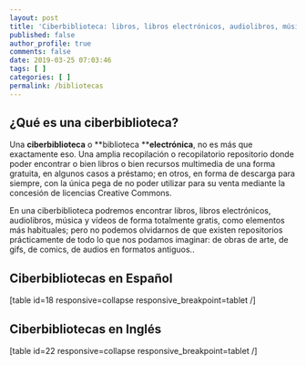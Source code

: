 ```yaml
---
layout: post
title: 'Ciberbiblioteca: libros, libros electrónicos, audiolibros, música y vídeos gratis'
published: false
author_profile: true
comments: false
date: 2019-03-25 07:03:46
tags: [ ]
categories: [ ]
permalink: /bibliotecas
---
```

## ¿Qué es una ciberbiblioteca?

Una **ciberbiblioteca** o **biblioteca ****electrónica**, no es más que exactamente eso. Una amplia recopilación o recopilatorio repositorio donde poder encontrar o bien libros o bien recursos multimedia de una forma gratuita, en algunos casos a préstamo; en otros, en forma de descarga para siempre, con la única pega de no poder utilizar para su venta mediante la concesión de licencias Creative Commons.

En una ciberbiblioteca podremos encontrar libros, libros electrónicos, audiolibros, música y vídeos de forma totalmente gratis, como elementos más habituales; pero no podemos olvidarnos de que existen repositorios prácticamente de todo lo que nos podamos imaginar: de obras de arte, de gifs, de comics, de audios en formatos antiguos.. 

## Ciberbibliotecas en Español

[table id=18 responsive=collapse responsive_breakpoint=tablet /]

## Ciberbibliotecas en Inglés

[table id=22 responsive=collapse responsive_breakpoint=tablet /]